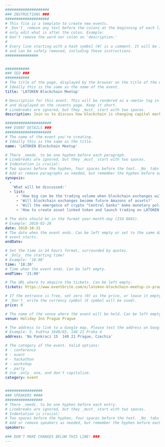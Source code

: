 ```yaml
---
####################
### INSTRUCTIONS ###
####################
# This file is a template to create new events.
# _Don't_ remove any text before the colons at the beginning of each line,
# only edit what is after the colon. Example:
# Don't remove the word nor colon on 'description:'
#
# Every line starting with a hash symbol (#) is a comment. It will be ignored
# and can be safely removed, including these instructions.
###############


###########
### SEO ###
###########
# The title of the page, displayed by the browser on the title of the window.
# Ideally this is the same as the name of the event.
title: 'LATOKEN Blockchain Meetup'

# Description for this event. This will be rendered as a <meta> tag in the HTML,
# and displayed on the /events page. Keep it short.
# Linebreaks are ignored, but they _must_ start with two spaces.
description: Join us to discuss how blockchain is changing capital markets, money and states. Ask your questions to TOP managers of LATOKEN, asset tokenization platform and exchange focused on liquidity for new tokens. Learn about the blockchain startup acceleration program that LATOKEN takes off this year, enrollment, funding and other benefits for participants, or become a mentor or curator of the program.

#####################
### EVENT DETAILS ###
#####################
# The name of the event you're creating.
# Ideally this is the same as the title.
name: 'LATOKEN Blockchain Meetup'

# There _needs_ to be one hyphen before each paragraph.
# Linebreaks are ignored, but they _must_ start with two spaces.
# Indentation is crucial:
# Two spaces before the hyphen, four spaces before the text. _No_ tabs allowed.
# Add or remove paragraphs as needed, but remember the hyphen before each entry.
synopsis:
  -
   'What will be discussed:'
  - list: 
     - 'How big can be the trading volume when blockchain exchanges will provide direct access to capital markets without intermediaries, such as brokers and custody?'
     - 'Will blockchain exchanges become future Amazons of assets?'
     - 'Will the emergence of crypto "Central banks" make monetary policy more reliable and efficient?'
     - 'How to create asset linked token and launch trading on LATOKEN exchange for qualified investors?'

# The date should be in the format year-month-day (ISO 8601).
# Example: 2018-02-28
date: 2018-10-31
# The date when the event ends. Can be left empty or set to the same day the
# event starts.
endDate: 

# Set the time in 24 hours format, surrounded by quotes.
# _Only_ the starting time!
# Example: '18:00'
time: '18:30'
# Time when the event ends. Can be left empty.
endTime: '21:00'

# The URL where to akquire the tickets. Can be left empty.
tickets: https://www.eventbrite.com/e/latoken-blockchain-meetup-in-prague-czech-republic-tickets-51079075891

# If the entrance is free, set zero (0) as the price, or leave it empty.
# _Don't_ write the currency symbol (€ symbol will be used).
price: 0

# The name of the venue where the event will be held. Can be left empty.
venue: Holiday Inn Prague Prague

# The address to link to a Google map. Please test the address on Google Maps.
# Example: 5. května 1640/65, 140 21 Praha 4
address: 'Na Pankraci 15  140 21 Prague, Czechia'

# The category of the event. Valid options:
# - conference
# - event
# - hackathon
# - workshop
# - party
# Use _only_ one, and don't capitalize.
category: event


#################
### SPEAKERS ####
#################
# There _needs_ to be one hyphen before each entry.
# Linebreaks are ignored, but they _must_ start with two spaces.
# Indentation is crucial:
# Two spaces before the hyphen, four spaces before the text. _No_ tabs allowed.
# Add or remove speakers as needed, but remember the hyphen before each entry.
speakers:
 
### DON'T MAKE CHANGES BELOW THIS LINE! ###
---
```

<!-- ### DON'T MAKE CHANGES BELOW THIS LINE! ### -->

<Event-Content/>
